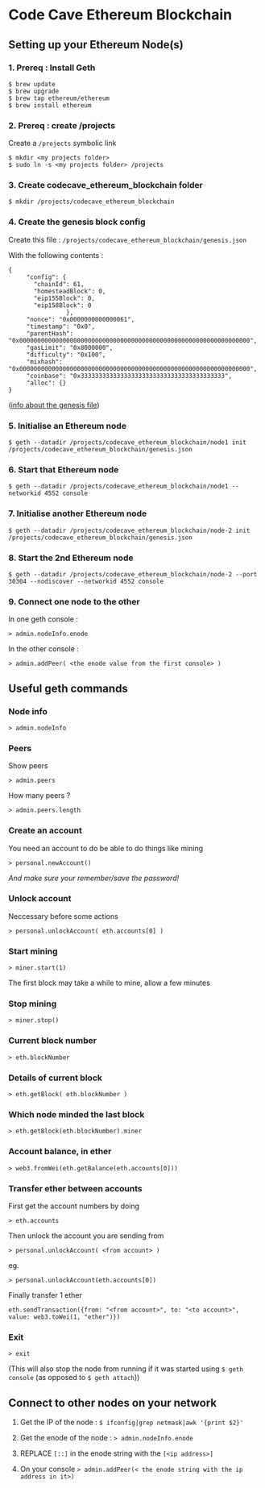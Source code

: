 # Code Cave Ethereum Blockchain

## Setting up your Ethereum Node(s)

### 1. Prereq : Install Geth

```
$ brew update
$ brew upgrade
$ brew tap ethereum/ethereum
$ brew install ethereum
```

### 2. Prereq : create /projects 

Create a `/projects` symbolic link 

```
$ mkdir <my projects folder>
$ sudo ln -s <my projects folder> /projects
```

### 3. Create codecave\_ethereum\_blockchain folder

```
$ mkdir /projects/codecave_ethereum_blockchain
```

### 4. Create the genesis block config

Create this file :  `/projects/codecave_ethereum_blockchain/genesis.json`

With the following contents : 

```
{  
     "config": {
       "chainId": 61,
       "homesteadBlock": 0,
       "eip155Block": 0,
       "eip158Block": 0
                },
     "nonce": "0x0000000000000061",
     "timestamp": "0x0",
     "parentHash": "0x0000000000000000000000000000000000000000000000000000000000000000", 
     "gasLimit": "0x8000000",   
     "difficulty": "0x100",    
     "mixhash": "0x0000000000000000000000000000000000000000000000000000000000000000",
     "coinbase": "0x3333333333333333333333333333333333333333",
     "alloc": {}
}
```
([info about the genesis file](https://ethereum.stackexchange.com/a/2377/2040))

### 5. Initialise an Ethereum node

```
$ geth --datadir /projects/codecave_ethereum_blockchain/node1 init /projects/codecave_ethereum_blockchain/genesis.json
```

### 6. Start that Ethereum node

```
$ geth --datadir /projects/codecave_ethereum_blockchain/node1 --networkid 4552 console
```

### 7. Initialise another Ethereum node

```
$ geth --datadir /projects/codecave_ethereum_blockchain/node-2 init /projects/codecave_ethereum_blockchain/genesis.json
```

### 8. Start the 2nd Ethereum node

```
$ geth --datadir /projects/codecave_ethereum_blockchain/node-2 --port 30304 --nodiscover --networkid 4552 console
```

### 9. Connect one node to the other

In one geth console :

```
> admin.nodeInfo.enode
```

In the other console : 

```
> admin.addPeer( <the enode value from the first console> )
```


## Useful geth commands

### Node info

```
> admin.nodeInfo
```

### Peers

Show peers

```
> admin.peers
```

How many peers ?

```
> admin.peers.length
```

### Create an account

You need an account to do be able to do things like mining

```
> personal.newAccount()
```

*And make sure your remember/save the password!*

### Unlock account

Neccessary before some actions

```
> personal.unlockAccount( eth.accounts[0] )
```

### Start mining

```
> miner.start(1)
```

The first block may take a while to mine, allow a few minutes

### Stop mining

```
> miner.stop() 
```

### Current block number

```
> eth.blockNumber
```

### Details of current block

```
> eth.getBlock( eth.blockNumber ) 
```


### Which node minded the last block

```
> eth.getBlock(eth.blockNumber).miner
```

### Account balance, in ether

```
> web3.fromWei(eth.getBalance(eth.accounts[0]))
```

### Transfer ether between accounts

First get the account numbers by doing 

`> eth.accounts`

Then unlock the account you are sending from

`> personal.unlockAccount( <from account> )`

eg. 

`> personal.unlockAccount(eth.accounts[0])`

Finally transfer 1 ether

```
eth.sendTransaction({from: "<from account>", to: "<to account>", value: web3.toWei(1, "ether")})
```


### Exit

```
> exit
```

(This will also stop the node from running if it was started using `$ geth console` (as opposed to `$ geth attach`))



## Connect to other nodes on your network

1. Get the IP of the node : `$ ifconfig|grep netmask|awk '{print $2}'`

2. Get the enode of the node : `> admin.nodeInfo.enode`

3. REPLACE `[::]` in the enode string with the `[<ip address>]`

4. On your console `> admin.addPeer(< the enode string with the ip address in it>)`



 